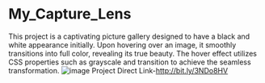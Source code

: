 # My_Capture_Lens
This project is a captivating picture gallery designed to have a black and white appearance initially. Upon hovering over an image, it smoothly transitions into full color, revealing its true beauty. The hover effect utilizes CSS properties such as grayscale and transition to achieve the seamless transformation. 
![image](https://github.com/kmishraa/My_Capture_Lens/assets/104066423/76491d56-ebbe-4747-a159-6802d691f654)
Project Direct Link-http://bit.ly/3NDo8HV

